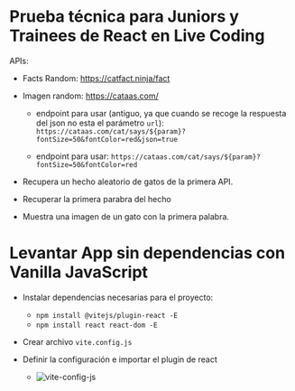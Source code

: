 # Prueba técnica para Juniors y Trainees de React en Live Coding

APIs:

- Facts Random: https://catfact.ninja/fact
- Imagen random: https://cataas.com/

  - endpoint para usar (antiguo, ya que cuando se recoge la respuesta del json no esta el parámetro `url`): `https://cataas.com/cat/says/${param}?fontSize=50&fontColor=red&json=true`

  - endpoint para usar: `https://cataas.com/cat/says/${param}?fontSize=50&fontColor=red`

- Recupera un hecho aleatorio de gatos de la primera API.
- Recuperar la primera parabra del hecho
- Muestra una imagen de un gato con la primera palabra.

# Levantar App sin dependencias con Vanilla JavaScript

- Instalar dependencias necesarias para el proyecto:
    - `npm install @vitejs/plugin-react -E`
    - `npm install react react-dom -E`
- Crear archivo `vite.config.js`
- Definir la configuración e importar el plugin de react
  
  - ![vite-config-js](https://github.com/dieegoludee/react-repository/assets/127766535/4a08b8ff-e0ba-4c3c-8b56-df899406d0c8)
